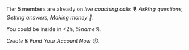 Tier 5 members are already on *live coaching calls 🎙️\,
Asking questions\, Getting answers\, Making money 💼\.*

You could be inside in \<2h\, *%name%\.*

*Create \& Fund Your Account Now ⏱️\.*